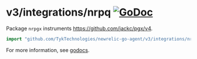 # v3/integrations/nrpq [![GoDoc](https://godoc.org/github.com/TykTechnologies/newrelic-go-agent/v3/integrations/nrpgx?status.svg)](https://godoc.org/github.com/TykTechnologies/newrelic-go-agent/v3/integrations/nrpgx)

Package `nrpgx` instruments https://github.com/jackc/pgx/v4.

```go
import "github.com/TykTechnologies/newrelic-go-agent/v3/integrations/nrpgx"
```

For more information, see
[godocs](https://godoc.org/github.com/TykTechnologies/newrelic-go-agent/v3/integrations/nrpgx).
